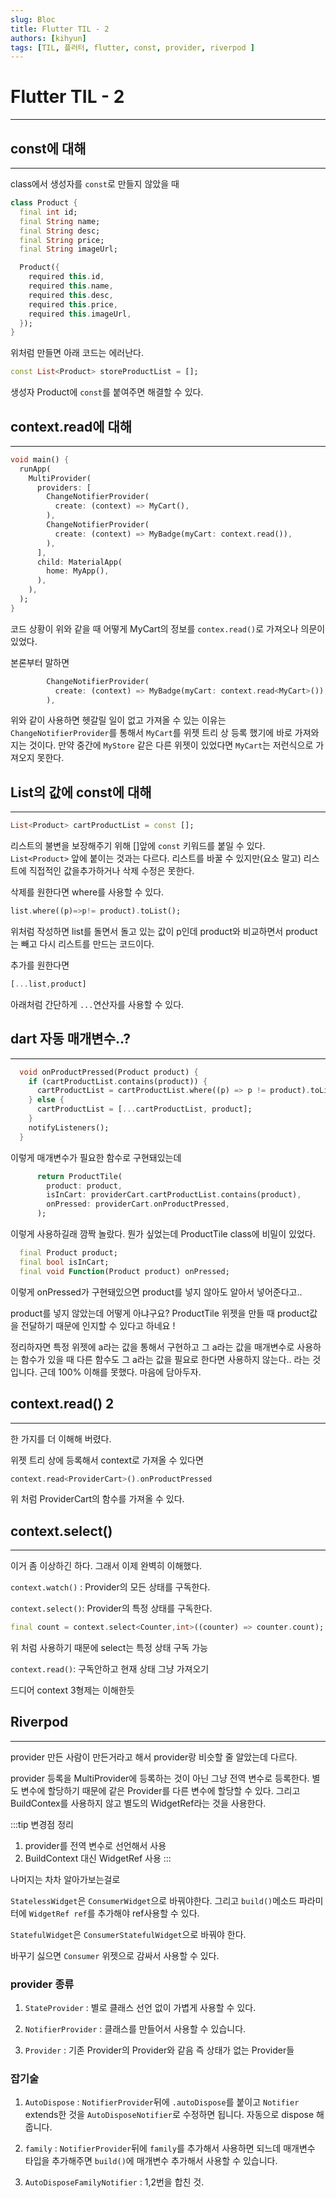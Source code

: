 ```yaml
---
slug: Bloc
title: Flutter TIL - 2
authors: [kihyun]
tags: [TIL, 플러터, flutter, const, provider, riverpod ]
---
```


# Flutter TIL - 2
---

## const에 대해
---

class에서 생성자를 `const`로 만들지 않았을 때

```dart
class Product {
  final int id;
  final String name;
  final String desc;
  final String price;
  final String imageUrl;

  Product({
    required this.id,
    required this.name,
    required this.desc,
    required this.price,
    required this.imageUrl,
  });
}
```

위처럼 만들면 아래 코드는 에러난다.

```dart
const List<Product> storeProductList = [];
```

생성자 Product에 `const`를 붙여주면 해결할 수 있다.

## context.read에 대해
---

```dart
void main() {
  runApp(
    MultiProvider(
      providers: [
        ChangeNotifierProvider(
          create: (context) => MyCart(),
        ),
        ChangeNotifierProvider(
          create: (context) => MyBadge(myCart: context.read()),
        ),
      ],
      child: MaterialApp(
        home: MyApp(),
      ),
    ),
  );
}
```

코드 상황이 위와 같을 때 어떻게 MyCart의 정보를 `contex.read()`로 가져오나 의문이 있었다.

본론부터 말하면

```dart
        ChangeNotifierProvider(
          create: (context) => MyBadge(myCart: context.read<MyCart>()),
        ),
```

위와 같이 사용하면 헷갈릴 일이 없고 가져올 수 있는 이유는 `ChangeNotifierProvider`를 통해서 `MyCart`를 위젯 트리 상 등록 했기에 바로 가져와지는 것이다. 만약 중간에 `MyStore` 같은 다른 위젯이 있었다면 `MyCart`는 저런식으로 가져오지 못한다.


## List의 값에 const에 대해
---

```dart
List<Product> cartProductList = const [];
```

리스트의 불변을 보장해주기 위해 []앞에 `const` 키워드를 붙일 수 있다. `List<Product>` 앞에 붙이는 것과는 다르다. 리스트를 바꿀 수 있지만(요소 말고) 리스트에  직접적인 값을추가하거나 삭제 수정은 못한다.

삭제를 원한다면 where를 사용할 수 있다.

```dart
list.where((p)=>p!= product).toList();
```
위처럼 작성하면 list를 돌면서 돌고 있는 값이 p인데 product와 비교하면서 product는 빼고 다시 리스트를 만드는 코드이다.

추가를 원한다면 

```dart
[...list,product]
```
아래처럼 간단하게 `...`연산자를 사용할 수 있다.


## dart 자동 매개변수..?
---

```dart
  void onProductPressed(Product product) {
    if (cartProductList.contains(product)) {
      cartProductList = cartProductList.where((p) => p != product).toList();
    } else {
      cartProductList = [...cartProductList, product];
    }
    notifyListeners();
  }
```

이렇게 매개변수가 필요한 함수로 구현돼있는데 

```dart
      return ProductTile(
        product: product,
        isInCart: providerCart.cartProductList.contains(product),
        onPressed: providerCart.onProductPressed,
      );
```

이렇게 사용하길래 깜짝 놀랐다. 뭔가 싶었는데 ProductTile class에 비밀이 있었다.

```dart
  final Product product;
  final bool isInCart;
  final void Function(Product product) onPressed;
```

이렇게 onPressed가 구현돼있으면 product를 넣지 않아도 알아서 넣어준다고..

product를 넣지 않았는데 어떻게 아냐구요? ProductTile 위젯을 만들 때 product값을 전달하기 때문에 인지할 수 있다고 하네요 !

정리하자면 특정 위젯에 a라는 값을 통해서 구현하고 그 a라는 값을 매개변수로 사용하는 함수가 있을 때 다른 함수도 그 a라는 값을 필요로 한다면 사용하지 않는다.. 라는 것입니다. 근데 100% 이해를 못했다. 마음에 담아두자.


## context.read() 2
---

한 가지를 더 이해해 버렸다.

위젯 트리 상에 등록해서 context로 가져올 수 있다면

```dart
context.read<ProviderCart>().onProductPressed
```

위 처럼 ProviderCart의 함수를 가져올 수 있다.

## context.select()
---

이거 좀 이상하긴 하다. 그래서 이제 완벽히 이해했다.

`context.watch()` : Provider의 모든 상태를 구독한다.

`context.select()`: Provider의 특정 상태를 구독한다.

```dart
final count = context.select<Counter,int>((counter) => counter.count);
```

위 처럼 사용하기 때문에 select는 특정 상태 구독 가능

`context.read()`: 구독안하고 현재 상태 그냥 가져오기

드디어 context 3형제는 이해한듯

## Riverpod
---

provider 만든 사람이 만든거라고 해서 provider랑 비슷할 줄 알았는데 다르다.

provider 등록을 MultiProvider에 등록하는 것이 아닌 그냥 전역 변수로 등록한다. 별도 변수에 할당하기 때문에 같은 Provider를 다른 변수에 할당할 수 있다. 그리고 BuildContex를 사용하지 않고 별도의 WidgetRef라는 것을 사용한다.


:::tip 변경점 정리
1. provider를 전역 변수로 선언해서 사용
2. BuildContext 대신 WidgetRef 사용
:::

나머지는 차차 알아가보는걸로


`StatelessWidget`은 `ConsumerWidget`으로 바꿔야한다.
그리고 `build()`메소드 파라미터에 `WidgetRef ref`를 추가해야 ref사용할 수 있다.

`StatefulWidget`은 `ConsumerStatefulWidget`으로 바꿔야 한다.

바꾸기 싫으면 `Consumer` 위젯으로 감싸서 사용할 수 있다.


### provider 종류

1. `StateProvider` : 별로 클래스 선언 없이 가볍게 사용할 수 있다.

2. `NotifierProvider` : 클래스를 만들어서 사용할 수 있습니다.

3. `Provider` : 기존 Provider의 Provider와 같음 즉 상태가 없는 Provider들

### 잡기술

1. `AutoDispose` : `NotifierProvider`뒤에 `.autoDispose`를 붙이고 `Notifier` extends한 것을 `AutoDisposeNotifier`로 수정하면 됩니다. 자동으로 dispose 해줍니다.

2. `family` : `NotifierProvider`뒤에 `family`를 추가해서 사용하면 되느데 매개변수 타입을 추가해주면 `build()`에 매개변수 추가해서 사용할 수 있습니다.

3. `AutoDisposeFamilyNotifier` : 1,2번을 합친 것.